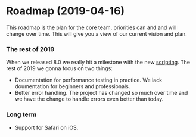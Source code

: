 # Roadmap (2019-04-16)

This roadmap is the plan for the core team, priorities can and and will change over time. This will give you a view of our current vision and plan.

### The rest of 2019

When we released 8.0 we really hit a milestone with the new [scripting](https://www.sitespeed.io/documentation/sitespeed.io/scripting/). The rest of 2019 we gonna focus on two things:
* Documentation for performance testing in practice. We lack doumentation for beginners and professionals.
* Better error handling. The project has changed so much over time and we have the change to handle errors even better than today.

### Long term
 - Support for Safari on iOS.
